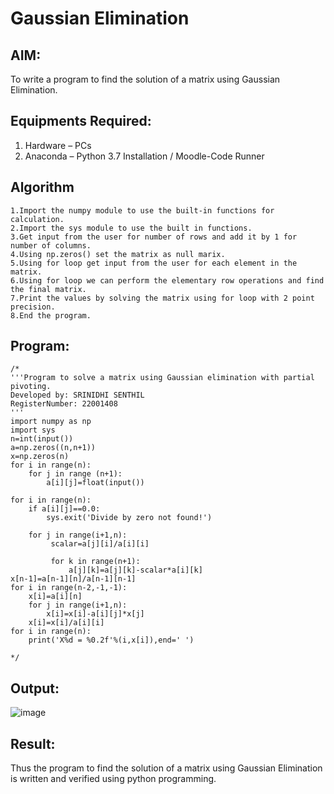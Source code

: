 # Gaussian Elimination

## AIM:
To write a program to find the solution of a matrix using Gaussian Elimination.

## Equipments Required:
1. Hardware – PCs
2. Anaconda – Python 3.7 Installation / Moodle-Code Runner

## Algorithm
    1.Import the numpy module to use the built-in functions for calculation.
    2.Import the sys module to use the built in functions.
    3.Get input from the user for number of rows and add it by 1 for number of columns.
    4.Using np.zeros() set the matrix as null marix.
    5.Using for loop get input from the user for each element in the matrix.
    6.Using for loop we can perform the elementary row operations and find the final matrix.
    7.Print the values by solving the matrix using for loop with 2 point precision.
    8.End the program.

## Program:
```
/*
'''Program to solve a matrix using Gaussian elimination with partial pivoting.
Developed by: SRINIDHI SENTHIL
RegisterNumber: 22001408
'''
import numpy as np
import sys
n=int(input())
a=np.zeros((n,n+1))
x=np.zeros(n)
for i in range(n):
    for j in range (n+1):
        a[i][j]=float(input())
    
for i in range(n):
    if a[i][j]==0.0:
        sys.exit('Divide by zero not found!')
        
    for j in range(i+1,n):
         scalar=a[j][i]/a[i][i]

         for k in range(n+1):
             a[j][k]=a[j][k]-scalar*a[i][k]
x[n-1]=a[n-1][n]/a[n-1][n-1]
for i in range(n-2,-1,-1):
    x[i]=a[i][n]
    for j in range(i+1,n):
        x[i]=x[i]-a[i][j]*x[j]
    x[i]=x[i]/a[i][i]
for i in range(n):
    print('X%d = %0.2f'%(i,x[i]),end=' ')

*/
```

## Output:

![image](https://user-images.githubusercontent.com/121373170/214674657-86fa372e-d6bc-46b1-be28-364af4de6d98.png)


## Result:
Thus the program to find the solution of a matrix using Gaussian Elimination is written and verified using python programming.

